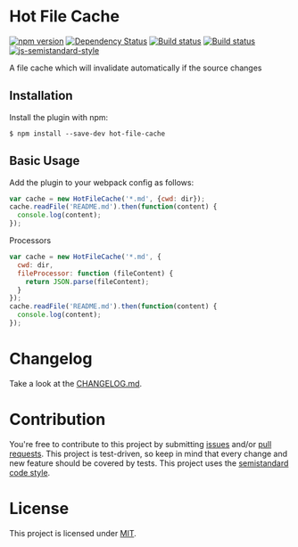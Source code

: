 Hot File Cache
========================================
[![npm version](https://badge.fury.io/js/hot-file-cache.svg)](http://badge.fury.io/js/hot-file-cache) [![Dependency Status](https://david-dm.org/jantimon/hot-file-cache.svg)](https://david-dm.org/jantimon/hot-file-cache) [![Build status](https://travis-ci.org/jantimon/hot-file-cache.svg)](https://travis-ci.org/jantimon/hot-file-cache) [![Build status](https://ci.appveyor.com/api/projects/status/u0798wdxt4qho7xq/branch/master?svg=true)](https://ci.appveyor.com/project/jantimon/hot-file-cache/branch/master)
 [![js-semistandard-style](https://img.shields.io/badge/code%20style-semistandard-brightgreen.svg?style=flat-square)](https://github.com/Flet/semistandard)

A file cache which will invalidate automatically if the source changes

Installation
------------

Install the plugin with npm:
```shell
$ npm install --save-dev hot-file-cache
```

Basic Usage
-----------
Add the plugin to your webpack config as follows:

```javascript
var cache = new HotFileCache('*.md', {cwd: dir});
cache.readFile('README.md').then(function(content) {
  console.log(content);
});
```

Processors


```javascript
var cache = new HotFileCache('*.md', {
  cwd: dir,
  fileProcessor: function (fileContent) {
    return JSON.parse(fileContent);
  }
});
cache.readFile('README.md').then(function(content) {
  console.log(content);
});
```


# Changelog

Take a look at the  [CHANGELOG.md](https://github.com/jantimon/favicons-webpack-plugin/tree/master/CHANGELOG.md).


# Contribution

You're free to contribute to this project by submitting [issues](https://github.com/jantimon/favicons-webpack-plugin/issues) and/or [pull requests](https://github.com/jantimon/favicons-webpack-plugin/pulls). This project is test-driven, so keep in mind that every change and new feature should be covered by tests.
This project uses the [semistandard code style](https://github.com/Flet/semistandard).

# License

This project is licensed under [MIT](https://github.com/jantimon/favicons-webpack-plugin/blob/master/LICENSE).